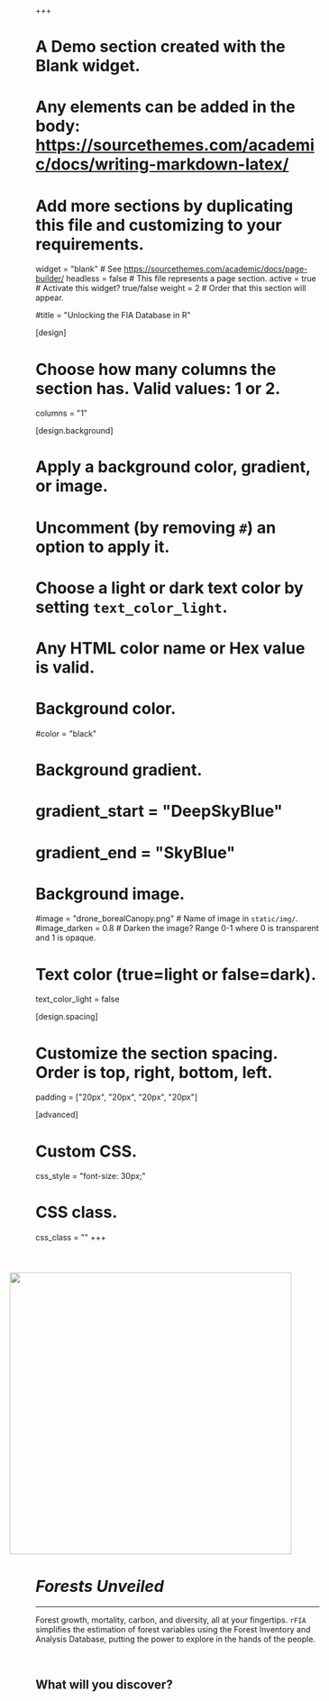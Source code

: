 +++
# A Demo section created with the Blank widget.
# Any elements can be added in the body: https://sourcethemes.com/academic/docs/writing-markdown-latex/
# Add more sections by duplicating this file and customizing to your requirements.

widget = "blank"  # See https://sourcethemes.com/academic/docs/page-builder/
headless = false  # This file represents a page section.
active = true  # Activate this widget? true/false
weight = 2  # Order that this section will appear.

#title = "Unlocking the FIA Database in R"

[design]
  # Choose how many columns the section has. Valid values: 1 or 2.
  columns = "1"

[design.background]
  # Apply a background color, gradient, or image.
  #   Uncomment (by removing `#`) an option to apply it.
  #   Choose a light or dark text color by setting `text_color_light`.
  #   Any HTML color name or Hex value is valid.

  # Background color.
  #color = "black"
  
  # Background gradient.
  # gradient_start = "DeepSkyBlue"
  # gradient_end = "SkyBlue"
  
  # Background image.
  #image = "drone_borealCanopy.png"  # Name of image in `static/img/`.
  #image_darken = 0.8 # Darken the image? Range 0-1 where 0 is transparent and 1 is opaque.


  # Text color (true=light or false=dark).
  text_color_light = false

[design.spacing]
  # Customize the section spacing. Order is top, right, bottom, left.
  padding = ["20px", "20px", "20px", "20px"]

[advanced]
 # Custom CSS. 
 css_style = "font-size: 30px;"
 
 # CSS class.
 css_class = ""
+++

<img style="float: right;" src="/img/vt_wp_mort1.jpg" hspace = 50 vspace = 40, width = 500>

<style>
body {
text-align: left}
</style>

# _**Forests Unveiled**_

___

Forest growth, mortality, carbon, and diversity, all at your fingertips. `rFIA` simplifies the estimation of forest variables using the Forest Inventory and Analysis Database, putting the power to explore in the hands of the people. 

<br>

## **What will you discover?**



